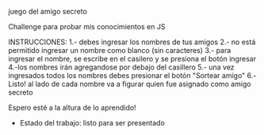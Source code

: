 <h>juego del amigo secreto</h>


Challenge para probar mis conocimientos en JS


INSTRUCCIONES: 
1.- debes ingresar los nombres de tus amigos
2.- no está permitido ingresar un nombre como blanco (sin caracteres)
3.- para ingresar el nombre, se escribe en el casilero y se presiona el botón ingresar
4.-los nombres irán agregandose por debajo del casillero
5.- una vez ingresados todos los nombres debes presionar el botón "Sortear amigo"
6.- Listo! al lado de cada nombre va a figurar quien fue asignado como amigo secreto

Espero esté a la altura de lo aprendido!


- Estado del trabajo: listo para ser presentado
